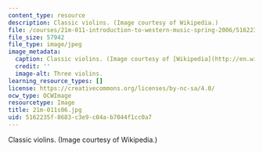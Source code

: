```yaml
---
content_type: resource
description: Classic violins. (Image courtesy of Wikipedia.)
file: /courses/21m-011-introduction-to-western-music-spring-2006/5162235f8683c3e9c04ab7044f1cc0a7_21m-011s06.jpg
file_size: 57942
file_type: image/jpeg
image_metadata:
  caption: Classic violins. (Image courtesy of [Wikipedia](http://en.wikipedia.org/wiki/Main_Page).)
  credit: ''
  image-alt: Three violins.
learning_resource_types: []
license: https://creativecommons.org/licenses/by-nc-sa/4.0/
ocw_type: OCWImage
resourcetype: Image
title: 21m-011s06.jpg
uid: 5162235f-8683-c3e9-c04a-b7044f1cc0a7
---
```

Classic violins. (Image courtesy of Wikipedia.)